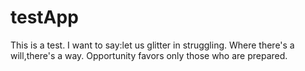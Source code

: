 # testApp
This is a test.
I want to say:let us glitter in struggling.
Where there's a will,there's a way.
Opportunity favors only those who are prepared.
